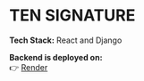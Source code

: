 # TEN SIGNATURE

**Tech Stack:** React and Django

**Backend is deployed on:**  
👉 [Render](https://ten-signature-team.onrender.com)
